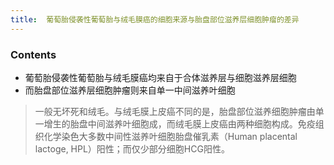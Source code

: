 ```yaml
---
title:  葡萄胎侵袭性葡萄胎与绒毛膜癌的细胞来源与胎盘部位滋养层细胞肿瘤的差异
--- 
```


### Contents
- 葡萄胎侵袭性葡萄胎与绒毛膜癌均来自于合体滋养层与细胞滋养层细胞
- 而胎盘部位滋养层细胞肿瘤则来自单一中间滋养叶细胞
>一般无坏死和绒毛。与绒毛膜上皮癌不同的是，胎盘部位滋养细胞肿瘤由单一增生的胎盘中间滋养叶细胞成，而绒毛膜上皮癌由两种细胞构成。免疫组织化学染色大多数中间性滋养叶细胞胎盘催乳素（Human placental lactoge, HPL）阳性；而仅少部分细胞HCG阳性。
